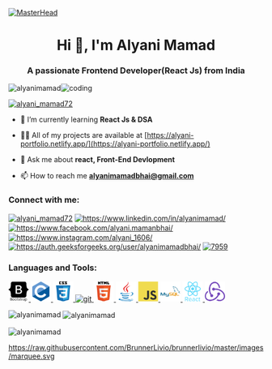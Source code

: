 [![MasterHead](https://camo.githubusercontent.com/775ed67e1d46c9534c3cb9a4694edf0603b1436a7e3e15891d3c327733fc26b6/68747470733a2f2f7777772e61756469656e6365706c616e65742e636f6d2f726f6f742f74656d706c6174652f312f2f696d616765732f7765622d646576656c6f706d656e742e676966)](https://rishavchanda.io)
<h1 align="center">Hi 👋, I'm Alyani Mamad</h1>
<h3 align="center">A passionate Frontend Developer(React Js) from India</h3>
<img align="right" alt="coding" width="400" src="https://camo.githubusercontent.com/cae12fddd9d6982901d82580bdf321d81fb299141098ca1c2d4891870827bf17/68747470733a2f2f6d69726f2e6d656469756d2e636f6d2f6d61782f313336302f302a37513379765349765f7430696f4a2d5a2e676966">

<p align="left"> <img src="https://komarev.com/ghpvc/?username=alyanimamad&label=Profile%20views&color=0e75b6&style=flat" alt="alyanimamad" /> </p>

<p align="left"> <a href="https://twitter.com/alyani_mamad72" target="blank"><img src="https://img.shields.io/twitter/follow/alyani_mamad72?logo=twitter&style=for-the-badge" alt="alyani_mamad72" /></a> </p>

- 🌱 I’m currently learning **React Js & DSA**

- 👨‍💻 All of my projects are available at [https://alyani-portfolio.netlify.app/](https://alyani-portfolio.netlify.app/)

- 💬 Ask me about **react, Front-End Devlopment**

- 📫 How to reach me **alyanimamadbhai@gmail.com**



<h3 align="left">Connect with me:</h3>
<p align="left">
<a href="https://twitter.com/alyani_mamad72" target="blank"><img align="center" src="https://raw.githubusercontent.com/rahuldkjain/github-profile-readme-generator/master/src/images/icons/Social/twitter.svg" alt="alyani_mamad72" height="30" width="40" /></a>
<a href="https://linkedin.com/in/https://www.linkedin.com/in/alyanimamad/" target="blank"><img align="center" src="https://raw.githubusercontent.com/rahuldkjain/github-profile-readme-generator/master/src/images/icons/Social/linked-in-alt.svg" alt="https://www.linkedin.com/in/alyanimamad/" height="30" width="40" /></a>
<a href="https://fb.com/https://www.facebook.com/alyani.mamanbhai/" target="blank"><img align="center" src="https://raw.githubusercontent.com/rahuldkjain/github-profile-readme-generator/master/src/images/icons/Social/facebook.svg" alt="https://www.facebook.com/alyani.mamanbhai/" height="30" width="40" /></a>
<a href="https://instagram.com/https://www.instagram.com/alyani_1606/" target="blank"><img align="center" src="https://raw.githubusercontent.com/rahuldkjain/github-profile-readme-generator/master/src/images/icons/Social/instagram.svg" alt="https://www.instagram.com/alyani_1606/" height="30" width="40" /></a>
<a href="https://auth.geeksforgeeks.org/user/https://auth.geeksforgeeks.org/user/alyanimamadbhai/" target="blank"><img align="center" src="https://raw.githubusercontent.com/rahuldkjain/github-profile-readme-generator/master/src/images/icons/Social/geeks-for-geeks.svg" alt="https://auth.geeksforgeeks.org/user/alyanimamadbhai/" height="30" width="40" /></a>
<a href="https://discord.gg/7959" target="blank"><img align="center" src="https://raw.githubusercontent.com/rahuldkjain/github-profile-readme-generator/master/src/images/icons/Social/discord.svg" alt="7959" height="30" width="40" /></a>
</p>

<h3 align="left">Languages and Tools:</h3>
<p align="left"> <a href="https://getbootstrap.com" target="_blank" rel="noreferrer"> <img src="https://raw.githubusercontent.com/devicons/devicon/master/icons/bootstrap/bootstrap-plain-wordmark.svg" alt="bootstrap" width="40" height="40"/> </a> <a href="https://www.cprogramming.com/" target="_blank" rel="noreferrer"> <img src="https://raw.githubusercontent.com/devicons/devicon/master/icons/c/c-original.svg" alt="c" width="40" height="40"/> </a> <a href="https://www.w3schools.com/css/" target="_blank" rel="noreferrer"> <img src="https://raw.githubusercontent.com/devicons/devicon/master/icons/css3/css3-original-wordmark.svg" alt="css3" width="40" height="40"/> </a> <a href="https://git-scm.com/" target="_blank" rel="noreferrer"> <img src="https://www.vectorlogo.zone/logos/git-scm/git-scm-icon.svg" alt="git" width="40" height="40"/> </a> <a href="https://www.w3.org/html/" target="_blank" rel="noreferrer"> <img src="https://raw.githubusercontent.com/devicons/devicon/master/icons/html5/html5-original-wordmark.svg" alt="html5" width="40" height="40"/> </a> <a href="https://www.java.com" target="_blank" rel="noreferrer"> <img src="https://raw.githubusercontent.com/devicons/devicon/master/icons/java/java-original.svg" alt="java" width="40" height="40"/> </a> <a href="https://developer.mozilla.org/en-US/docs/Web/JavaScript" target="_blank" rel="noreferrer"> <img src="https://raw.githubusercontent.com/devicons/devicon/master/icons/javascript/javascript-original.svg" alt="javascript" width="40" height="40"/> </a> <a href="https://www.mysql.com/" target="_blank" rel="noreferrer"> <img src="https://raw.githubusercontent.com/devicons/devicon/master/icons/mysql/mysql-original-wordmark.svg" alt="mysql" width="40" height="40"/> </a> <a href="https://reactjs.org/" target="_blank" rel="noreferrer"> <img src="https://raw.githubusercontent.com/devicons/devicon/master/icons/react/react-original-wordmark.svg" alt="react" width="40" height="40"/> </a> <a href="https://redux.js.org" target="_blank" rel="noreferrer"> <img src="https://raw.githubusercontent.com/devicons/devicon/master/icons/redux/redux-original.svg" alt="redux" width="40" height="40"/> </a> </p>

<p><img align="left" src="https://github-readme-stats.vercel.app/api/top-langs?username=alyanimamad&show_icons=true&locale=en&layout=compact" alt="alyanimamad" /></p>

<p>&nbsp;<img align="center" src="https://github-readme-stats.vercel.app/api?username=alyanimamad&show_icons=true&locale=en" alt="alyanimamad" /></p>

<p><img align="center" src="https://github-readme-streak-stats.herokuapp.com/?user=alyanimamad&" alt="alyanimamad" /></p>

https://raw.githubusercontent.com/BrunnerLivio/brunnerlivio/master/images/marquee.svg
